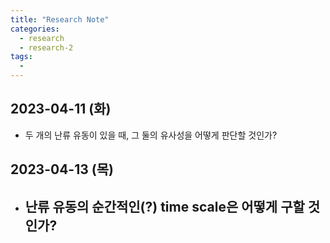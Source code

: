 ```yaml
---
title: "Research Note"
categories:
  - research
  - research-2
tags:
  - 
---
```


## 2023-04-11 (화)
 - 두 개의 난류 유동이 있을 때, 그 둘의 유사성을 어떻게 판단할 것인가?

## 2023-04-13 (목)
 - 난류 유동의 순간적인(?) time scale은 어떻게 구할 것인가?
    - 

